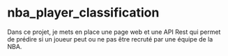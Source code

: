 # nba_player_classification
Dans ce projet, je mets en place une page web et une API Rest qui permet de prédire si un joueur peut ou ne pas être recruté par une équipe de la NBA.
